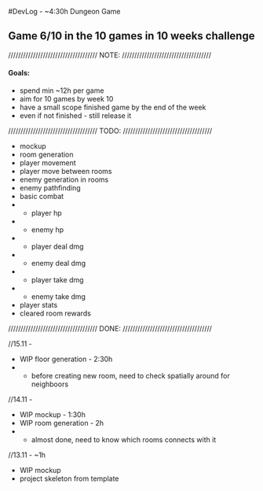 #DevLog - ~4:30h
Dungeon Game

## Game 6/10 in the 10 games in 10 weeks challenge
////////////////////////////////////
              NOTE:
////////////////////////////////////
#### Goals:
- spend min ~12h per game
- aim for 10 games by week 10 
- have a small scope finished game by the end of the week
- even if not finished - still release it

////////////////////////////////////
              TODO:
////////////////////////////////////

- mockup
- room generation
- player movement
- player move between rooms
- enemy generation in rooms
- enemy pathfinding
- basic combat
- - player hp
- - enemy hp
- - player deal dmg
- - enemy deal dmg
- - player take dmg
- - enemy take dmg
- player stats
- cleared room rewards


////////////////////////////////////
              DONE:
////////////////////////////////////

//15.11 - 
- WIP floor generation - 2:30h
- - before creating new room, need to check spatially around for neighboors

//14.11 - 
- WIP mockup - 1:30h
- WIP room generation - 2h
- - almost done, need to know which rooms connects with it

//13.11 - ~1h
- WIP mockup
- project skeleton from template

